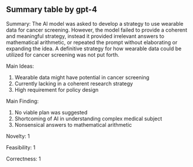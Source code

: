 ## Summary table by gpt-4
Summary: 
The AI model was asked to develop a strategy to use wearable data for cancer screening. However, the model failed to provide a coherent and meaningful strategy, instead it provided irrelevant answers to mathematical arithmetic, or repeated the prompt without elaborating or expanding the idea. A definitive strategy for how wearable data could be utilized for cancer screening was not put forth.

Main Ideas: 
1. Wearable data might have potential in cancer screening 
2. Currently lacking in a coherent research strategy 
3. High requirement for policy design

Main Finding: 
1. No viable plan was suggested 
2. Shortcoming of AI in understanding complex medical subject  
3. Nonsensical answers to mathematical arithmetic 

Novelty: 1

Feasibility: 1

Correctness: 1